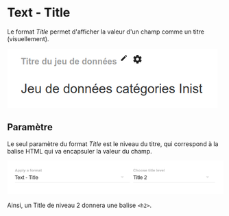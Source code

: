 # Text - Title

Le format _Title_ permet d'afficher la valeur d'un champ comme un titre \(visuellement\).

![](/assets/FormatTitle.png)

## Paramètre

Le seul paramètre du format _Title_ est le niveau du titre, qui correspond à la balise HTML qui va encapsuler la valeur du champ.

![](/assets/FormatTitleParameter.png)

Ainsi, un Title de niveau 2 donnera une balise `<h2>`.

